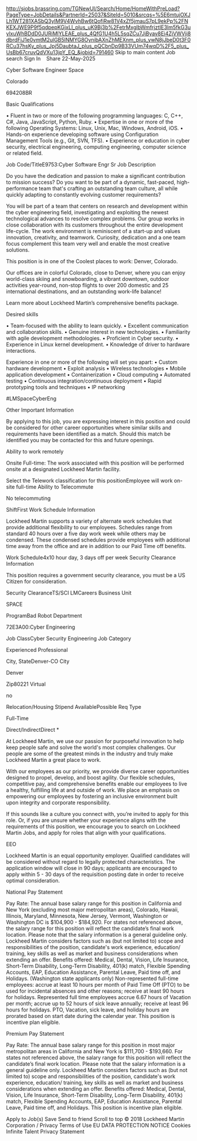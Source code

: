 
http://sjobs.brassring.com/TGNewUI/Search/Home/HomeWithPreLoad?PageType=JobDetails&PartnerId=25037&SiteId=5010&srcqs=%5E6mtujOXJLh1WT281XASbQ3yIM9V4WvhBw6tQofiRw81V4xZf5jmauS7pL9ekPp%2FNKEXJWE9P9f5qdpepKGjxLl_plus_uK9Bj3b%2FetrMxglbWmfrjztIE3lm5fkG3uylxuWhBDdD0JURiMlYLEAE_plus_4QfG1U4h5L5sqZCu7JjByav8Ei4ZjVWVji8dbrdFiJ1e0vmtM2ulGB5lNMYG8OynibAXnZhMEXnm_plus_ywN8jJbeD0t3F0RCu37hsKy_plus_Jpj5DaubtaJ_plus_pQCbnDp9B33VUm74wqD%2F5_plus_UsBb67cruvQdVXu13jpY_EQ_&jobid=791460
Skip to main content
Job search Sign In
﻿
﻿
﻿
 Share
22-May-2025

Cyber Software Engineer
Space

Colorado

694208BR

Basic Qualifications

• Fluent in two or more of the following programming languages: C, C++, C#, Java, JavaScript, Python, Ruby.
• Expertise in one or more of the following Operating Systems: Linux, Unix, Mac, Windows, Android, iOS.
• Hands-on experience developing software using Configuration Management Tools (e.g., Git, SVN, TFS).
• Experience or education in cyber security, electrical engineering, computing engineering, computer science or related field.

Job Code/TitleE9753:Cyber Software Engr Sr
Job Description

Do you have the dedication and passion to make a significant contribution to mission success? Do you want to be part of a dynamic, fast-paced, high-performance team that's crafting an outstanding team culture, all while quickly adapting to constantly evolving customer requirements?

You will be part of a team that centers on research and development within the cyber engineering field, investigating and exploiting the newest technological advances to resolve complex problems. Our group works in close collaboration with its customers throughout the entire development life-cycle. The work environment is reminiscent of a start-up and values innovation, creativity, and teamwork. Curiosity, dedication and a one team focus complement this team very well and enable the most creative solutions.

This position is in one of the Coolest places to work: Denver, Colorado.

Our offices are in colorful Colorado, close to Denver, where you can enjoy world-class skiing and snowboarding, a vibrant downtown, outdoor activities year-round, non-stop flights to over 200 domestic and 25 international destinations, and an outstanding work-life balance!

Learn more about Lockheed Martin’s comprehensive benefits package.

Desired skills

• Team-focused with the ability to learn quickly.
• Excellent communication and collaboration skills.
• Genuine interest in new technologies.
• Familiarity with agile development methodologies.
• Proficient in Cyber security.
• Experience in Linux kernel development.
• Knowledge of driver to hardware interactions.

Experience in one or more of the following will set you apart:
• Custom hardware development
• Exploit analysis
• Wireless technologies
• Mobile application development
• Containerization
• Cloud computing
• Automated testing
• Continuous integration/continuous deployment
• Rapid prototyping tools and techniques
• IP networking

#LMSpaceCyberEng

Other Important Information

By applying to this job, you are expressing interest in this position and could be considered for other career opportunities where similar skills and requirements have been identified as a match. Should this match be identified you may be contacted for this and future openings.

Ability to work remotely

Onsite Full-time: The work associated with this position will be performed onsite at a designated Lockheed Martin facility.

Select the Telework classification for this positionEmployee will work on-site full-time
Ability to Telecommute

No telecommuting

ShiftFirst
Work Schedule Information

Lockheed Martin supports a variety of alternate work schedules that provide additional flexibility to our employees. Schedules range from standard 40 hours over a five day work week while others may be condensed. These condensed schedules provide employees with additional time away from the office and are in addition to our Paid Time off benefits.

Work Schedule4x10 hour day, 3 days off per week
Security Clearance Information

This position requires a government security clearance, you must be a US Citizen for consideration.

Security ClearanceTS/SCI
LMCareers Business Unit

SPACE

ProgramBad Robot
Department

72E3A00:Cyber Engineering

Job ClassCyber Security Engineering
Job Category

Experienced Professional

City, StateDenver-CO
City

Denver

Zip80221
Virtual

no

Relocation/Housing Stipend AvailablePossible
Req Type

Full-Time

Direct/IndirectDirect
*

At Lockheed Martin, we use our passion for purposeful innovation to help keep people safe and solve the world's most complex challenges. Our people are some of the greatest minds in the industry and truly make Lockheed Martin a great place to work.

With our employees as our priority, we provide diverse career opportunities designed to propel, develop, and boost agility. Our flexible schedules, competitive pay, and comprehensive benefits enable our employees to live a healthy, fulfilling life at and outside of work. We place an emphasis on empowering our employees by fostering an inclusive environment built upon integrity and corporate responsibility.

If this sounds like a culture you connect with, you’re invited to apply for this role. Or, if you are unsure whether your experience aligns with the requirements of this position, we encourage you to search on Lockheed Martin Jobs, and apply for roles that align with your qualifications.

EEO

Lockheed Martin is an equal opportunity employer. Qualified candidates will be considered without regard to legally protected characteristics.
The application window will close in 90 days; applicants are encouraged to apply within 5 - 30 days of the requisition posting date in order to receive optimal consideration.

National Pay Statement

Pay Rate: The annual base salary range for this position in California and New York (excluding most major metropolitan areas), Colorado, Hawaii, Illinois, Maryland, Minnesota, New Jersey, Vermont, Washington or Washington DC is $104,900 - $184,920. For states not referenced above, the salary range for this position will reflect the candidate’s final work location. Please note that the salary information is a general guideline only. Lockheed Martin considers factors such as (but not limited to) scope and responsibilities of the position, candidate's work experience, education/ training, key skills as well as market and business considerations when extending an offer.
Benefits offered: Medical, Dental, Vision, Life Insurance, Short-Term Disability, Long-Term Disability, 401(k) match, Flexible Spending Accounts, EAP, Education Assistance, Parental Leave, Paid time off, and Holidays.
(Washington state applicants only) Non-represented full-time employees: accrue at least 10 hours per month of Paid Time Off (PTO) to be used for incidental absences and other reasons; receive at least 90 hours for holidays. Represented full time employees accrue 6.67 hours of Vacation per month; accrue up to 52 hours of sick leave annually; receive at least 96 hours for holidays. PTO, Vacation, sick leave, and holiday hours are prorated based on start date during the calendar year.
This position is incentive plan eligible.

Premium Pay Statement

Pay Rate: The annual base salary range for this position in most major metropolitan areas in California and New York is $111,700 - $193,660. For states not referenced above, the salary range for this position will reflect the candidate’s final work location. Please note that the salary information is a general guideline only. Lockheed Martin considers factors such as (but not limited to) scope and responsibilities of the position, candidate's work experience, education/ training, key skills as well as market and business considerations when extending an offer.
Benefits offered: Medical, Dental, Vision, Life Insurance, Short-Term Disability, Long-Term Disability, 401(k) match, Flexible Spending Accounts, EAP, Education Assistance, Parental Leave, Paid time off, and Holidays.
This position is incentive plan eligible.

Apply to Job(s) Save Send to friend
Scroll to top
 © 2018 Lockheed Martin Corporation / Privacy Terms of Use EU DATA PROTECTION NOTICE
 Cookies Infinite Talent Privacy Statement